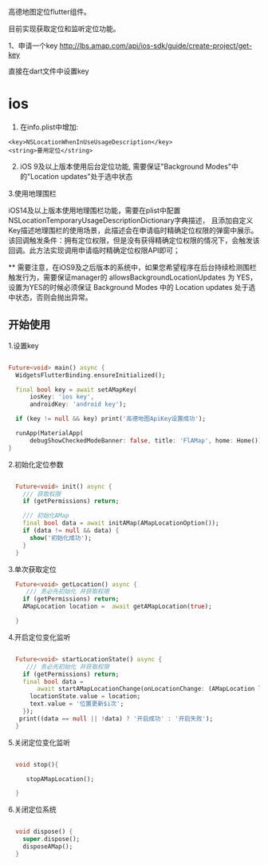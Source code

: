 高德地图定位flutter组件。

目前实现获取定位和监听定位功能。

1、申请一个key
http://lbs.amap.com/api/ios-sdk/guide/create-project/get-key

直接在dart文件中设置key

# ios

1. 在info.plist中增加:
```
<key>NSLocationWhenInUseUsageDescription</key>
<string>要用定位</string>
```
2. iOS 9及以上版本使用后台定位功能, 需要保证"Background Modes"中的"Location updates"处于选中状态

3.使用地理围栏

iOS14及以上版本使用地理围栏功能，需要在plist中配置NSLocationTemporaryUsageDescriptionDictionary字典描述，
且添加自定义Key描述地理围栏的使用场景，此描述会在申请临时精确定位权限的弹窗中展示。
该回调触发条件：拥有定位权限，但是没有获得精确定位权限的情况下，会触发该回调。此方法实现调用申请临时精确定位权限API即可；

** 需要注意，在iOS9及之后版本的系统中，如果您希望程序在后台持续检测围栏触发行为，需要保证manager的 allowsBackgroundLocationUpdates 为 YES，
设置为YES的时候必须保证 Background Modes 中的 Location updates 处于选中状态，否则会抛出异常。

## 开始使用
 
1.设置key
```dart

Future<void> main() async {
  WidgetsFlutterBinding.ensureInitialized();

  final bool key = await setAMapKey(
      iosKey: 'ios key',
      androidKey: 'android key');

  if (key != null && key) print('高德地图ApiKey设置成功');

  runApp(MaterialApp(
      debugShowCheckedModeBanner: false, title: 'FlAMap', home: Home()));
}

```

2.初始化定位参数
```dart

  Future<void> init() async {
    /// 获取权限
    if (getPermissions) return;

    /// 初始化AMap
    final bool data = await initAMap(AMapLocationOption());
    if (data != null && data) {
      show('初始化成功');
    }
  }


```

3.单次获取定位
```dart
  Future<void> getLocation() async {
     /// 务必先初始化 并获取权限
    if (getPermissions) return;
    AMapLocation location =  await getAMapLocation(true);

  }

```

4.开启定位变化监听
```dart

  Future<void> startLocationState() async {
     /// 务必先初始化 并获取权限
    if (getPermissions) return;
    final bool data =
        await startAMapLocationChange(onLocationChange: (AMapLocation location) {
      locationState.value = location;
      text.value = '位置更新$i次';
    });
   print((data == null || !data) ? '开启成功' : '开启失败');
  }

```
5.关闭定位变化监听
```dart

  void stop(){

     stopAMapLocation();

  }


```

6.关闭定位系统

```dart

  void dispose() {
    super.dispose();
    disposeAMap();
  }
   
```